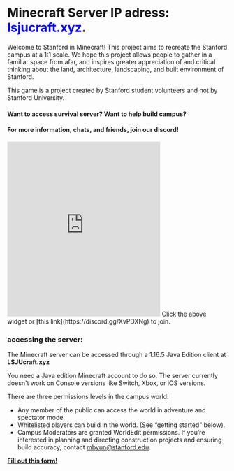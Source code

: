 # Minecraft Server IP adress: <span style="color:blue">lsjucraft.xyz</span>.
Welcome to Stanford in Minecraft! This project aims to recreate the Stanford campus at a 1:1 scale. We hope this project allows people to gather in a familiar space from afar, and inspires greater appreciation of and critical thinking about the land, architecture, landscaping, and built environment of Stanford.

This game is a project created by Stanford student volunteers and not by Stanford University.
#### Want to access survival server? Want to help build campus?  


#### For more information, chats, and friends, join our discord! 
<iframe src="https://discord.com/widget?id=688574584873943078&theme=dark" width="350" height="400" allowtransparency="true" frameborder="0" sandbox="allow-popups allow-popups-to-escape-sandbox allow-same-origin allow-scripts"></iframe>
Click the above widget or [this link](https://discord.gg/XvPDXNg) to join.



### **accessing the server:**
The Minecraft server can be accessed through a 1.16.5 Java Edition client at **LSJUcraft.xyz**

You need a Java edition Minecraft account to do so. The server currently doesn't work on Console versions like Switch, Xbox, or iOS versions.

There are three permissions levels in the campus world:
- Any member of the public can access the world in adventure and spectator mode.
- Whitelisted players can build in the world. (See “getting started” below).
- Campus Moderators are granted WorldEdit permissions. If you’re interested in planning and directing construction projects and ensuring build accuracy, contact mbyun@stanford.edu.

**[Fill out this form!](https://forms.gle/K1BpdQCRy4yBVKb98)**
